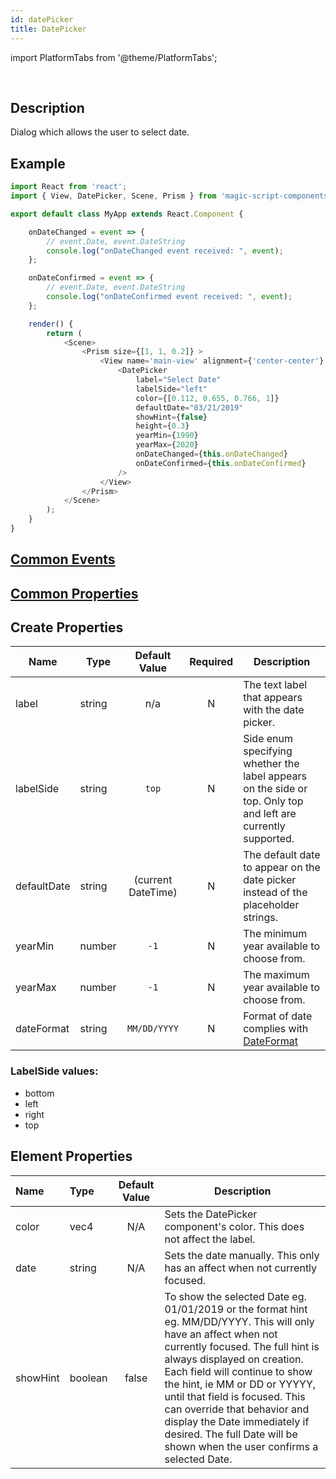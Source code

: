 ```yaml
---
id: datePicker
title: DatePicker
---
```


import PlatformTabs from '@theme/PlatformTabs';

<PlatformTabs extension='gif' component='datepicker' />​


## Description

Dialog which allows the user to select date.

## Example

```javascript
import React from 'react';
import { View, DatePicker, Scene, Prism } from 'magic-script-components';

export default class MyApp extends React.Component {

    onDateChanged = event => {
        // event.Date, event.DateString
        console.log("onDateChanged event received: ", event);
    };

    onDateConfirmed = event => {
        // event.Date, event.DateString
        console.log("onDateConfirmed event received: ", event);
    };

    render() {
        return (
            <Scene>
                <Prism size={[1, 1, 0.2]} >
                    <View name='main-view' alignment={'center-center'} localPosition={[-0.25, 0, 0]}>
                        <DatePicker
                            label="Select Date"
                            labelSide="left"
                            color={[0.112, 0.655, 0.766, 1]}
                            defaultDate="03/21/2019"
                            showHint={false}
                            height={0.3}
                            yearMin={1990}
                            yearMax={2020}
                            onDateChanged={this.onDateChanged}
                            onDateConfirmed={this.onDateConfirmed}
                        />
                    </View>
                </Prism>
            </Scene>
        );
    }
}
```

## [Common Events](../events/CommonEvents.md)

## [Common Properties](../types/Properties.md)

## Create Properties

| Name        | Type   |   Default Value    | Required | Description                                                                                                   |
| ----------- | ------ | :----------------: | :------: | ------------------------------------------------------------------------------------------------------------- |
| label       | string |        n/a         |    N     | The text label that appears with the date picker.                                                             |
| labelSide   | string |       `top`        |    N     | Side enum specifying whether the label appears on the side or top. Only top and left are currently supported. |
| defaultDate | string | (current DateTime) |    N     | The default date to appear on the date picker instead of the placeholder strings.                             |
| yearMin     | number |        `-1`        |    N     | The minimum year available to choose from.                                                                    |
| yearMax     | number |        `-1`        |    N     | The maximum year available to choose from.                                                                    |
| dateFormat  | string |    `MM/DD/YYYY`    |    N     | Format of date complies with [DateFormat](https://docs.magicscript.org/api_1.6.0/lumin.ui.DateFormat.html)    |

### LabelSide values:

- bottom
- left
- right
- top

## Element Properties

| Name     | Type    | Default Value | Description                                                                                                                                                                                                                                                                                                                                                                                                                         |
| :------- | :------ | :-----------: | ----------------------------------------------------------------------------------------------------------------------------------------------------------------------------------------------------------------------------------------------------------------------------------------------------------------------------------------------------------------------------------------------------------------------------------- |
| color    | vec4    |      N/A      | Sets the DatePicker component's color. This does not affect the label.                                                                                                                                                                                                                                                                                                                                                              |
| date     | string  |      N/A      | Sets the date manually. This only has an affect when not currently focused.                                                                                                                                                                                                                                                                                                                                                         |
| showHint | boolean |     false     | To show the selected Date eg. 01/01/2019 or the format hint eg. MM/DD/YYYY. This will only have an affect when not currently focused. The full hint is always displayed on creation. Each field will continue to show the hint, ie MM or DD or YYYYY, until that field is focused. This can override that behavior and display the Date immediately if desired. The full Date will be shown when the user confirms a selected Date. |